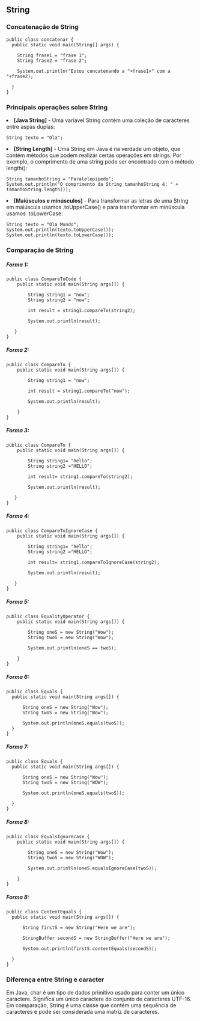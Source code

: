 <h2>String</h2>
  
  <h3>Concatenação de String</h3>
  
    public class concatenar {
      public static void main(String[] args) {

        String frase1 = "frase 1";
        String frase2 = "frase 2";

        System.out.println("Estou concatenando a "+frase1+" com a "+frase2);

      }
    }

  <h3>Principais operações sobre String</h3>

  <li><b>[Java String]</b> - Uma variável String contém uma coleção de caracteres entre aspas duplas:</li>
  
    String texto = "Ola";
    
  <li><b>[String Length]</b> - Uma String em Java é na verdade um objeto, que contém métodos que podem realizar certas operações em strings. Por exemplo, o               comprimento de uma string pode ser encontrado com o método length():</li>

    String tamanhoString = "Paralelepipedo";
    System.out.println("O comprimento da String tamanhoString é: " + tamanhoString.length());
    
  <li><b>[Maiúsculos e minúsculos]</b> - Para transformar as letras de uma String em maiúscula usamos .toUpperCase() e para transformar em minúscula usamos               .toLowerCase:</li>
  
    String texto = "Ola Mundo";
    System.out.println(texto.toUpperCase());
    System.out.println(texto.toLowerCase());
  
  <h3>Comparação de String</h3>
  
  <h5><b>Forma 1:</b></h5>
    
    public class CompareToCode {
        public static void main(String args[]) {
        
            String string1 = "now";
            String string2 = "now";
            
            int result = string1.compareTo(string2);
            
            System.out.println(result);
            
       }
    }
  
  <h5><b>Forma 2:</b></h5>
    
    public class CompareTo {
        public static void main(String args[]) {
        
            String string1 = "now";
            
            int result = string1.compareTo("now");
            
            System.out.println(result);
            
        }
    }
 
   <h5><b>Forma 3:</b></h5>
    
    public class CompareTo {
        public static void main(String args[]) {
        
            String string1= "hello";
            String string2 ="HELLO";
            
            int result= string1.compareTo(string2);
            
            System.out.println(result);
            
       }
    }
 
   <h5><b>Forma 4:</b></h5>
    
    public class CompareToIgnoreCase {
        public static void main(String args[]) {
        
            String string1= "hello";
            String string2 ="HELLO";
            
            int result= string1.compareToIgnoreCase(string2);
            
            System.out.println(result);
            
       }
    }
    
   <h5><b>Forma 5:</b></h5>
    
    public class EqualityOperator {
        public static void main(String args[]) {
        
            String oneS = new String("Wow");
            String twoS = new String("Wow");
            
            System.out.println(oneS == twoS);
            
        }
    }
    
   <h5><b>Forma 6:</b></h5>
    
    public class Equals {
      public static void main(String args[]) {

          String oneS = new String("Wow");
          String twoS = new String("Wow");

          System.out.println(oneS.equals(twoS));
      }
    }
    
   <h5><b>Forma 7:</b></h5>
    
    public class Equals {
      public static void main(String args[]) {
      
          String oneS = new String("Wow");
          String twoS = new String("WOW");
          
          System.out.println(oneS.equals(twoS));
          
      }
    }
    
   <h5><b>Forma 8:</b></h5>
    
    public class EqualsIgnorecase {
        public static void main(String args[]) {
        
            String oneS = new String("Wow");
            String twoS = new String("WOW");
            
            System.out.println(oneS.equalsIgnoreCase(twoS));
            
        }
    }
    
   <h5><b>Forma 8:</b></h5>
   
    public class ContentEquals {
      public static void main(String args[]) {
      
          String firstS = new String("Here we are");
          
          StringBuffer secondS = new StringBuffer("Here we are");
          
          System.out.println(firstS.contentEquals(secondS));
          
      }
    }
    
  <h3>Diferença entre String e caracter</h3>
  
  Em Java, char é um tipo de dados primitivo usado para conter um único caractere. Significa um único caractere do conjunto de caracteres UTF-16. Em comparação, String   é uma classe que contém uma sequência de caracteres e pode ser considerada uma matriz de caracteres.
  
  
  
  
  
  
